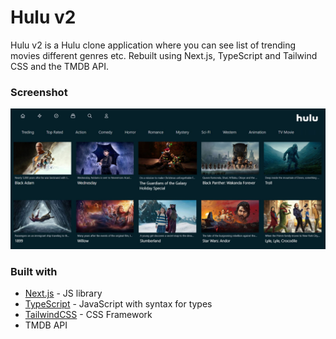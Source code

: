 # Hulu v2

Hulu v2 is a Hulu clone application where you can see list of trending movies different genres etc. Rebuilt using Next.js, TypeScript and Tailwind CSS and the TMDB API.

### Screenshot

![](./screenshots/hulu-photo.JPG)

### Built with

- [Next.js](https://nextjs.org/) - JS library
- [TypeScript](https://www.typescriptlang.org/) - JavaScript with syntax for types
- [TailwindCSS](https://tailwindcss.com/) - CSS Framework
- TMDB API
